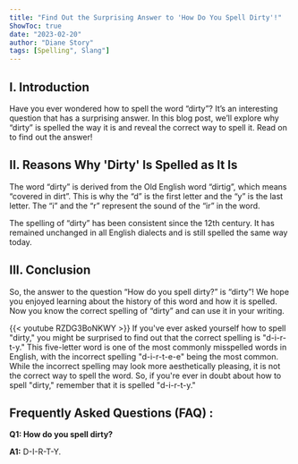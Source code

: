 ```yaml
---
title: "Find Out the Surprising Answer to 'How Do You Spell Dirty'!"
ShowToc: true 
date: "2023-02-20"
author: "Diane Story" 
tags: [Spelling", Slang"]
---
```

## I. Introduction

Have you ever wondered how to spell the word “dirty”? It’s an interesting question that has a surprising answer. In this blog post, we’ll explore why “dirty” is spelled the way it is and reveal the correct way to spell it. Read on to find out the answer!

## II. Reasons Why 'Dirty' Is Spelled as It Is

The word “dirty” is derived from the Old English word “dirtig”, which means “covered in dirt”. This is why the “d” is the first letter and the “y” is the last letter. The “i” and the “r” represent the sound of the “ir” in the word.

The spelling of “dirty” has been consistent since the 12th century. It has remained unchanged in all English dialects and is still spelled the same way today.

## III. Conclusion

So, the answer to the question “How do you spell dirty?” is “dirty”! We hope you enjoyed learning about the history of this word and how it is spelled. Now you know the correct spelling of “dirty” and can use it in your writing.

{{< youtube RZDG3BoNKWY >}} 
If you've ever asked yourself how to spell "dirty," you might be surprised to find out that the correct spelling is "d-i-r-t-y." This five-letter word is one of the most commonly misspelled words in English, with the incorrect spelling "d-i-r-t-e-e" being the most common. While the incorrect spelling may look more aesthetically pleasing, it is not the correct way to spell the word. So, if you're ever in doubt about how to spell "dirty," remember that it is spelled "d-i-r-t-y."

## Frequently Asked Questions (FAQ) :
**Q1: How do you spell dirty?**

**A1:** D-I-R-T-Y.





